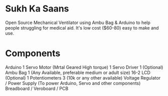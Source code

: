 # Sukh Ka Saans
Open Source Mechanical Ventilator using Ambu Bag &amp; Arduino to help people struggling for medical aid. It's low cost ($60-80) easy to make and use. 
# Components
Arduino 1
Servo Motor (Mrtal Geared High torque) 1
Servo Driver 1 (Optional)
Ambu Bag 1 (Any Available, preferable medium or adult size)
16-2 LCD (Optional) 1
Potentiometers 3 (10k or any other available)
Voltage Regulator / Power Supply (To power Arduino, Servo and other components)
Breadboard / Veroboard / PCB
